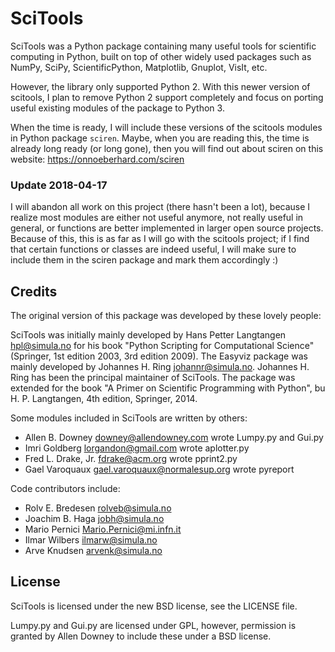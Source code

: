 # SciTools

SciTools was a Python package containing many useful tools for scientific
computing in Python, built on top of other widely used
packages such as NumPy, SciPy, ScientificPython, Matplotlib, Gnuplot,
VisIt, etc.

However, the library only supported Python 2. With this newer version of
scitools, I plan to remove Python 2 support completely and focus on porting
useful existing modules of the package to Python 3.

When the time is ready, I will include these versions of the scitools modules
in Python package `sciren`. Maybe, when you are reading this, the time is
already long ready (or long gone), then you will find out about sciren on
this website: https://onnoeberhard.com/sciren

### Update 2018-04-17
I will abandon all work on this project (there hasn't been a lot), because I
realize most modules are either not useful anymore, not really useful in general,
or functions are better implemented in larger open source projects.
Because of this, this is as far as I will go with the scitools project; if I find
that certain functions or classes are indeed useful, I will make sure to include
them in the sciren package and mark them accordingly :)

## Credits

The original version of this package was developed by these lovely people:

SciTools was initially mainly developed by Hans Petter Langtangen
<hpl@simula.no> for his book "Python Scripting for Computational
Science" (Springer, 1st edition 2003, 3rd edition 2009).
The Easyviz package was mainly developed by Johannes H. Ring
<johannr@simula.no>. Johannes H. Ring has been the principal
maintainer of SciTools. The package was extended for the
book "A Primer on Scientific Programming with Python", bu H. P. Langtangen,
4th edition, Springer, 2014.

Some modules included in SciTools are written by others:

 * Allen B. Downey <downey@allendowney.com> wrote Lumpy.py and Gui.py
 * Imri Goldberg <lorgandon@gmail.com> wrote aplotter.py
 * Fred L. Drake, Jr. <fdrake@acm.org> wrote pprint2.py
 * Gael Varoquaux <gael.varoquaux@normalesup.org> wrote pyreport

Code contributors include:

 * Rolv E. Bredesen <rolveb@simula.no>
 * Joachim B. Haga <jobh@simula.no>
 * Mario Pernici <Mario.Pernici@mi.infn.it>
 * Ilmar Wilbers <ilmarw@simula.no>
 * Arve Knudsen <arvenk@simula.no>

## License

SciTools is licensed under the new BSD license, see the LICENSE file.

Lumpy.py and Gui.py are licensed under GPL, however, permission is
granted by Allen Downey to include these under a BSD license.
